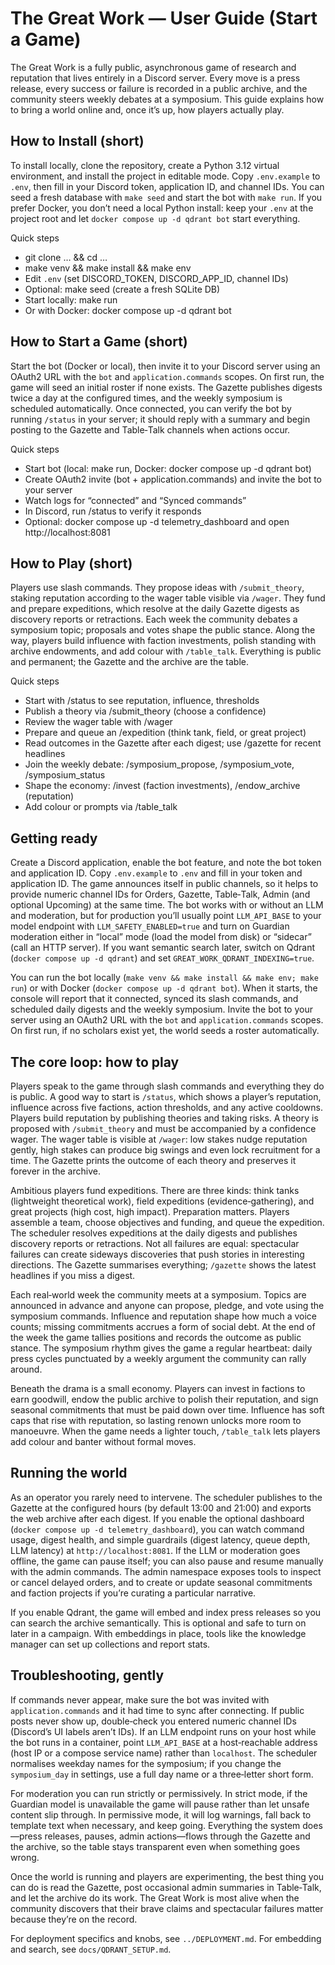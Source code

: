 # The Great Work — User Guide (Start a Game)

The Great Work is a fully public, asynchronous game of research and reputation that lives entirely in a Discord server. Every move is a press release, every success or failure is recorded in a public archive, and the community steers weekly debates at a symposium. This guide explains how to bring a world online and, once it’s up, how players actually play.

## How to Install (short)

To install locally, clone the repository, create a Python 3.12 virtual environment, and install the project in editable mode. Copy `.env.example` to `.env`, then fill in your Discord token, application ID, and channel IDs. You can seed a fresh database with `make seed` and start the bot with `make run`. If you prefer Docker, you don’t need a local Python install: keep your `.env` at the project root and let `docker compose up -d qdrant bot` start everything.

Quick steps
- git clone … && cd …
- make venv && make install && make env
- Edit `.env` (set DISCORD_TOKEN, DISCORD_APP_ID, channel IDs)
- Optional: make seed (create a fresh SQLite DB)
- Start locally: make run
- Or with Docker: docker compose up -d qdrant bot

## How to Start a Game (short)

Start the bot (Docker or local), then invite it to your Discord server using an OAuth2 URL with the `bot` and `application.commands` scopes. On first run, the game will seed an initial roster if none exists. The Gazette publishes digests twice a day at the configured times, and the weekly symposium is scheduled automatically. Once connected, you can verify the bot by running `/status` in your server; it should reply with a summary and begin posting to the Gazette and Table‑Talk channels when actions occur.

Quick steps
- Start bot (local: make run, Docker: docker compose up -d qdrant bot)
- Create OAuth2 invite (bot + application.commands) and invite the bot to your server
- Watch logs for “connected” and “Synced commands”
- In Discord, run /status to verify it responds
- Optional: docker compose up -d telemetry_dashboard and open http://localhost:8081

## How to Play (short)

Players use slash commands. They propose ideas with `/submit_theory`, staking reputation according to the wager table visible via `/wager`. They fund and prepare expeditions, which resolve at the daily Gazette digests as discovery reports or retractions. Each week the community debates a symposium topic; proposals and votes shape the public stance. Along the way, players build influence with faction investments, polish standing with archive endowments, and add colour with `/table_talk`. Everything is public and permanent; the Gazette and the archive are the table.

Quick steps
- Start with /status to see reputation, influence, thresholds
- Publish a theory via /submit_theory (choose a confidence)
- Review the wager table with /wager
- Prepare and queue an /expedition (think tank, field, or great project)
- Read outcomes in the Gazette after each digest; use /gazette for recent headlines
- Join the weekly debate: /symposium_propose, /symposium_vote, /symposium_status
- Shape the economy: /invest (faction investments), /endow_archive (reputation)
- Add colour or prompts via /table_talk

## Getting ready

Create a Discord application, enable the bot feature, and note the bot token and application ID. Copy `.env.example` to `.env` and fill in your token and application ID. The game announces itself in public channels, so it helps to provide numeric channel IDs for Orders, Gazette, Table‑Talk, Admin (and optional Upcoming) at the same time. The bot works with or without an LLM and moderation, but for production you’ll usually point `LLM_API_BASE` to your model endpoint with `LLM_SAFETY_ENABLED=true` and turn on Guardian moderation either in “local” mode (load the model from disk) or “sidecar” (call an HTTP server). If you want semantic search later, switch on Qdrant (`docker compose up -d qdrant`) and set `GREAT_WORK_QDRANT_INDEXING=true`.

You can run the bot locally (`make venv && make install && make env; make run`) or with Docker (`docker compose up -d qdrant bot`). When it starts, the console will report that it connected, synced its slash commands, and scheduled daily digests and the weekly symposium. Invite the bot to your server using an OAuth2 URL with the `bot` and `application.commands` scopes. On first run, if no scholars exist yet, the world seeds a roster automatically.

## The core loop: how to play

Players speak to the game through slash commands and everything they do is public. A good way to start is `/status`, which shows a player’s reputation, influence across five factions, action thresholds, and any active cooldowns. Players build reputation by publishing theories and taking risks. A theory is proposed with `/submit_theory` and must be accompanied by a confidence wager. The wager table is visible at `/wager`: low stakes nudge reputation gently, high stakes can produce big swings and even lock recruitment for a time. The Gazette prints the outcome of each theory and preserves it forever in the archive.

Ambitious players fund expeditions. There are three kinds: think tanks (lightweight theoretical work), field expeditions (evidence‑gathering), and great projects (high cost, high impact). Preparation matters. Players assemble a team, choose objectives and funding, and queue the expedition. The scheduler resolves expeditions at the daily digests and publishes discovery reports or retractions. Not all failures are equal: spectacular failures can create sideways discoveries that push stories in interesting directions. The Gazette summarises everything; `/gazette` shows the latest headlines if you miss a digest.

Each real‑world week the community meets at a symposium. Topics are announced in advance and anyone can propose, pledge, and vote using the symposium commands. Influence and reputation shape how much a voice counts; missing commitments accrues a form of social debt. At the end of the week the game tallies positions and records the outcome as public stance. The symposium rhythm gives the game a regular heartbeat: daily press cycles punctuated by a weekly argument the community can rally around.

Beneath the drama is a small economy. Players can invest in factions to earn goodwill, endow the public archive to polish their reputation, and sign seasonal commitments that must be paid down over time. Influence has soft caps that rise with reputation, so lasting renown unlocks more room to manoeuvre. When the game needs a lighter touch, `/table_talk` lets players add colour and banter without formal moves.

## Running the world

As an operator you rarely need to intervene. The scheduler publishes to the Gazette at the configured hours (by default 13:00 and 21:00) and exports the web archive after each digest. If you enable the optional dashboard (`docker compose up -d telemetry_dashboard`), you can watch command usage, digest health, and simple guardrails (digest latency, queue depth, LLM latency) at `http://localhost:8081`. If the LLM or moderation goes offline, the game can pause itself; you can also pause and resume manually with the admin commands. The admin namespace exposes tools to inspect or cancel delayed orders, and to create or update seasonal commitments and faction projects if you’re curating a particular narrative.

If you enable Qdrant, the game will embed and index press releases so you can search the archive semantically. This is optional and safe to turn on later in a campaign. With embeddings in place, tools like the knowledge manager can set up collections and report stats.

## Troubleshooting, gently

If commands never appear, make sure the bot was invited with `application.commands` and it had time to sync after connecting. If public posts never show up, double‑check you entered numeric channel IDs (Discord’s UI labels aren’t IDs). If an LLM endpoint runs on your host while the bot runs in a container, point `LLM_API_BASE` at a host‑reachable address (host IP or a compose service name) rather than `localhost`. The scheduler normalises weekday names for the symposium; if you change the `symposium_day` in settings, use a full day name or a three‑letter short form.

For moderation you can run strictly or permissively. In strict mode, if the Guardian model is unavailable the game will pause rather than let unsafe content slip through. In permissive mode, it will log warnings, fall back to template text when necessary, and keep going. Everything the system does—press releases, pauses, admin actions—flows through the Gazette and the archive, so the table stays transparent even when something goes wrong.

Once the world is running and players are experimenting, the best thing you can do is read the Gazette, post occasional admin summaries in Table‑Talk, and let the archive do its work. The Great Work is most alive when the community discovers that their brave claims and spectacular failures matter because they’re on the record.

For deployment specifics and knobs, see `../DEPLOYMENT.md`. For embedding and search, see `docs/QDRANT_SETUP.md`.
